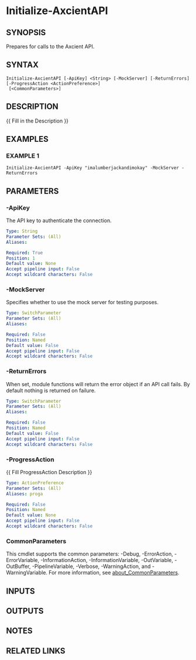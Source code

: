 # Initialize-AxcientAPI

## SYNOPSIS
Prepares for calls to the Axcient API.

## SYNTAX

```
Initialize-AxcientAPI [-ApiKey] <String> [-MockServer] [-ReturnErrors] [-ProgressAction <ActionPreference>]
 [<CommonParameters>]
```

## DESCRIPTION
{{ Fill in the Description }}

## EXAMPLES

### EXAMPLE 1
```
Initialize-AxcientAPI -ApiKey "imalumberjackandimokay" -MockServer -ReturnErrors
```

## PARAMETERS

### -ApiKey
The API key to authenticate the connection.

```yaml
Type: String
Parameter Sets: (All)
Aliases:

Required: True
Position: 1
Default value: None
Accept pipeline input: False
Accept wildcard characters: False
```

### -MockServer
Specifies whether to use the mock server for testing purposes.

```yaml
Type: SwitchParameter
Parameter Sets: (All)
Aliases:

Required: False
Position: Named
Default value: False
Accept pipeline input: False
Accept wildcard characters: False
```

### -ReturnErrors
When set, module functions will return the error object if an API call fails.
By default nothing is returned on failure.

```yaml
Type: SwitchParameter
Parameter Sets: (All)
Aliases:

Required: False
Position: Named
Default value: False
Accept pipeline input: False
Accept wildcard characters: False
```

### -ProgressAction
{{ Fill ProgressAction Description }}

```yaml
Type: ActionPreference
Parameter Sets: (All)
Aliases: proga

Required: False
Position: Named
Default value: None
Accept pipeline input: False
Accept wildcard characters: False
```

### CommonParameters
This cmdlet supports the common parameters: -Debug, -ErrorAction, -ErrorVariable, -InformationAction, -InformationVariable, -OutVariable, -OutBuffer, -PipelineVariable, -Verbose, -WarningAction, and -WarningVariable. For more information, see [about_CommonParameters](http://go.microsoft.com/fwlink/?LinkID=113216).

## INPUTS

## OUTPUTS

## NOTES

## RELATED LINKS
